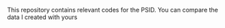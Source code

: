 This repository contains relevant codes for the PSID.
You can compare the data I created with yours
